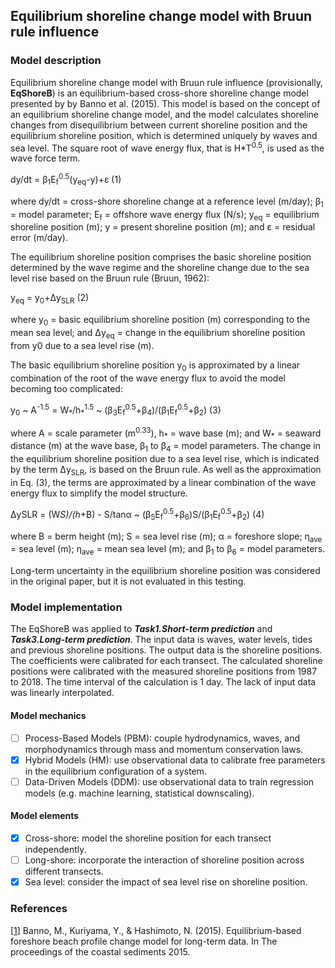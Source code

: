 ## Equilibrium shoreline change model with Bruun rule influence
### Model description
Equilibrium shoreline change model with Bruun rule influence (provisionally, **EqShoreB**) is an equilibrium-based cross-shore shoreline change model presented by by Banno et al. (2015). This model is based on the concept of an equilibrium shoreline change model, and the model calculates shoreline changes from disequilibrium between current shoreline position and the equilibrium shoreline position, which is determined uniquely by waves and sea level. The square root of wave energy flux, that is H*T<sup>0.5</sup>, is used as the wave force term.

dy/dt = β<sub>1</sub>E<sub>f</sub><sup>0.5</sup>(y<sub>eq</sub>-y)+ε (1)

where dy/dt = cross-shore shoreline change at a reference level (m/day); β<sub>1</sub> = model parameter; E<sub>f</sub> = offshore wave energy flux (N/s); y<sub>eq</sub> = equilibrium shoreline position (m); y = present shoreline position (m); and ε = residual error (m/day).

The equilibrium shoreline position comprises the basic shoreline position determined by the wave regime and the shoreline change due to the sea level rise based on the Bruun rule (Bruun, 1962):

y<sub>eq</sub> = y<sub>0</sub>+Δy<sub>SLR</sub>   (2)

where y<sub>0</sub> = basic equilibrium shoreline position (m) corresponding to the mean sea level; and Δy<sub>eq</sub> = change in the equilibrium shoreline position from y0 due to a sea level rise (m).

The basic equilibrium shoreline position y<sub>0</sub> is approximated by a linear combination of the root of the wave energy flux to avoid the model becoming too complicated:

y<sub>0</sub> ~ A<sup>-1.5</sup> = W<sub>\*</sub>/h<sub>\*</sub><sup>1.5</sup> ~ (β<sub>3</sub>E<sub>f</sub><sup>0.5</sup>+β<sub>4</sub>)/(β<sub>1</sub>E<sub>f</sub><sup>0.5</sup>+β<sub>2</sub>)   (3)

where A = scale parameter (m<sup>0.33</sup>), h<sub>\*</sub> = wave base (m); and W<sub>*</sub> = seaward distance (m) at the wave base, β<sub>1</sub> to β<sub>4</sub> = model parameters. 
The change in the equilibrium shoreline position due to a sea level rise, which is indicated by the term Δy<sub>SLR</sub>, is based on the Bruun rule. As well as the approximation in Eq. (3), the terms are approximated by a linear combination of the wave energy flux to simplify the model structure.

ΔySLR = (W*S)/(h*+B) - S/tanα ~ (β<sub>5</sub>E<sub>f</sub><sup>0.5</sup>+β<sub>6</sub>)S/(β<sub>1</sub>E<sub>f</sub><sup>0.5</sup>+β<sub>2</sub>)   (4)

where B = berm height (m); S = sea level rise (m); α = foreshore slope; η<sub>ave</sub> = sea level (m); η<sub>ave</sub> = mean sea level (m); and β<sub>1</sub> to β<sub>6</sub> = model parameters.

Long-term uncertainty in the equilibrium shoreline position was considered in the original paper, but it is not evaluated in this testing.

### Model implementation

The EqShoreB was applied to ***Task1.Short-term prediction*** and ***Task3.Long-term prediction***. The input data is waves, water levels, tides and previous shoreline positions. The output data is the shoreline positions. The coefficients were calibrated for each transect. The calculated shoreline positions were calibrated with the measured shoreline positions from 1987 to 2018. The time interval of the calculation is 1 day. The lack of input data was linearly interpolated.

#### Model mechanics
- [ ] Process-Based Models (PBM): couple hydrodynamics, waves, and morphodynamics through mass and momentum conservation laws.
- [x] Hybrid Models (HM): use observational data to calibrate free parameters in the equilibrium configuration of a system.
- [ ] Data-Driven Models (DDM): use observational data to train regression models (e.g. machine learning, statistical downscaling).
#### Model elements
- [x] Cross-shore: model the shoreline position for each transect independently.
- [ ] Long-shore: incorporate the interaction of shoreline position across different transects.
- [x] Sea level: consider the impact of sea level rise on shoreline position.

### References
[[1]()]
Banno, M., Kuriyama, Y., & Hashimoto, N. (2015). Equilibrium-based foreshore beach profile change model for long-term data. In The proceedings of the coastal sediments 2015.

